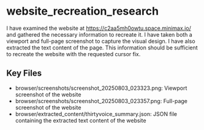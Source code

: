 # website_recreation_research

I have examined the website at https://c2aa5mh0owtu.space.minimax.io/ and gathered the necessary information to recreate it. I have taken both a viewport and full-page screenshot to capture the visual design. I have also extracted the text content of the page. This information should be sufficient to recreate the website with the requested cursor fix.

## Key Files

- browser/screenshots/screenshot_20250803_023323.png: Viewport screenshot of the website
- browser/screenshots/screenshot_20250803_023357.png: Full-page screenshot of the website
- browser/extracted_content/thirtyvoice_summary.json: JSON file containing the extracted text content of the website
